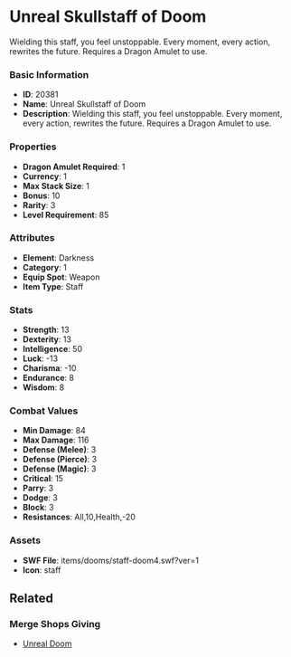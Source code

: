 # Unreal Skullstaff of Doom

Wielding this staff, you feel unstoppable. Every moment, every action, rewrites the future. Requires a Dragon Amulet to use.

### Basic Information

- **ID**: 20381
- **Name**: Unreal Skullstaff of Doom
- **Description**: Wielding this staff, you feel unstoppable. Every moment, every action, rewrites the future. Requires a Dragon Amulet to use.

### Properties

- **Dragon Amulet Required**: 1
- **Currency**: 1
- **Max Stack Size**: 1
- **Bonus**: 10
- **Rarity**: 3
- **Level Requirement**: 85

### Attributes

- **Element**: Darkness
- **Category**: 1
- **Equip Spot**: Weapon
- **Item Type**: Staff

### Stats

- **Strength**: 13
- **Dexterity**: 13
- **Intelligence**: 50
- **Luck**: -13
- **Charisma**: -10
- **Endurance**: 8
- **Wisdom**: 8

### Combat Values

- **Min Damage**: 84
- **Max Damage**: 116
- **Defense (Melee)**: 3
- **Defense (Pierce)**: 3
- **Defense (Magic)**: 3
- **Critical**: 15
- **Parry**: 3
- **Dodge**: 3
- **Block**: 3
- **Resistances**: All,10,Health,-20

### Assets

- **SWF File**: items/dooms/staff-doom4.swf?ver=1
- **Icon**: staff

## Related

### Merge Shops Giving

- [Unreal Doom](../merge-shops/350-unreal-doom.md)

